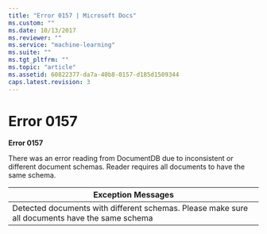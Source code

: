 ```yaml
---
title: "Error 0157 | Microsoft Docs"
ms.custom: ""
ms.date: 10/13/2017
ms.reviewer: ""
ms.service: "machine-learning"
ms.suite: ""
ms.tgt_pltfrm: ""
ms.topic: "article"
ms.assetid: 60822377-da7a-40b8-0157-d185d1509344
caps.latest.revision: 3
---
```

# Error 0157
**Error 0157**  
  
 There was an error reading from DocumentDB due to inconsistent or different document schemas. Reader requires all documents to have the same schema.  
  
|Exception Messages|  
|------------------------|  
|Detected documents with different schemas. Please make sure all documents have the same schema|
